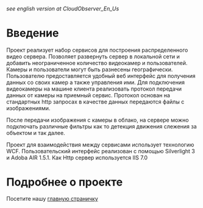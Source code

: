 ###### see english version at CloudObserver\_En\_Us ######
# Введение #
Проект реализует набор сервисов для построения распределенного видео сервера. Позволяет развернуть сервер в локальной сети и добавить неограниченное количество видеокамер и пользователей. Камеры и пользователи могут быть разнесены географически. Пользователю предоставляется удобный веб интерфейс для получения данных со своих камер а также управления ими. Для подключения видеокамеры на машине клиента реализовать протокол передачи данных от камеры на приемный сервис. Протокол основан на стандартных http запросах в качестве данных передаются файлы с изображениями.

После передачи изображения с камеры в облако, на сервере можно подключать различные фильтры как то детекция движения слежения за объектом и так далее.

Проект для взаимодействия между сервисами использует технологию WCF. Пользовательский интерфейс реализован с помощью Silverlight 3 и Adoba AIR 1.5.1. Как Http сервер используется  IIS 7.0

# Подробнее о проекте #

Посетите нашу [главную страничку](http://code.google.com/p/cloudobserver/)